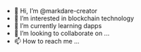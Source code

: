 - 👋 Hi, I’m @markdare-creator
- 👀 I’m interested in blockchain technology
- 🌱 I’m currently learning dapps
- 💞️ I’m looking to collaborate on ...
- 📫 How to reach me ...

<!---
markdare-creator/markdare-creator is a ✨ special ✨ repository because its `README.md` (this file) appears on your GitHub profile.
You can click the Preview link to take a look at your changes.
--->
